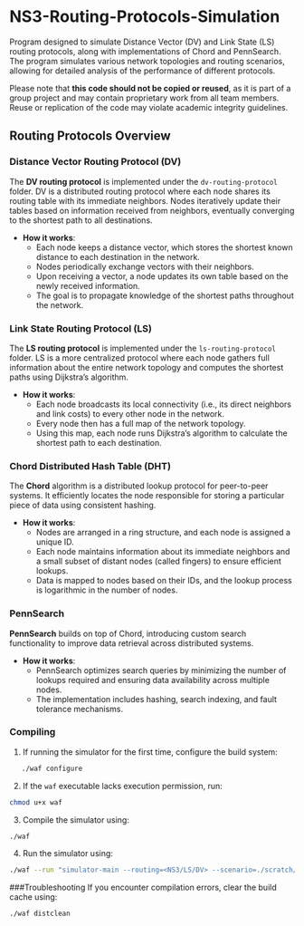 
# NS3-Routing-Protocols-Simulation
Program designed to simulate Distance Vector (DV) and Link State (LS) routing protocols, along with implementations of Chord and PennSearch. The program simulates various network topologies and routing scenarios, allowing for detailed analysis of the performance of different protocols.

Please note that **this code should not be copied or reused**, as it is part of a group project and may contain proprietary work from all team members. Reuse or replication of the code may violate academic integrity guidelines.

## Routing Protocols Overview

### Distance Vector Routing Protocol (DV)
The **DV routing protocol** is implemented under the `dv-routing-protocol` folder. DV is a distributed routing protocol where each node shares its routing table with its immediate neighbors. Nodes iteratively update their tables based on information received from neighbors, eventually converging to the shortest path to all destinations.

- **How it works**: 
  - Each node keeps a distance vector, which stores the shortest known distance to each destination in the network.
  - Nodes periodically exchange vectors with their neighbors.
  - Upon receiving a vector, a node updates its own table based on the newly received information.
  - The goal is to propagate knowledge of the shortest paths throughout the network.

### Link State Routing Protocol (LS)
The **LS routing protocol** is implemented under the `ls-routing-protocol` folder. LS is a more centralized protocol where each node gathers full information about the entire network topology and computes the shortest paths using Dijkstra’s algorithm.

- **How it works**:
  - Each node broadcasts its local connectivity (i.e., its direct neighbors and link costs) to every other node in the network.
  - Every node then has a full map of the network topology.
  - Using this map, each node runs Dijkstra’s algorithm to calculate the shortest path to each destination.

### Chord Distributed Hash Table (DHT)
The **Chord** algorithm is a distributed lookup protocol for peer-to-peer systems. It efficiently locates the node responsible for storing a particular piece of data using consistent hashing.

- **How it works**:
  - Nodes are arranged in a ring structure, and each node is assigned a unique ID.
  - Each node maintains information about its immediate neighbors and a small subset of distant nodes (called fingers) to ensure efficient lookups.
  - Data is mapped to nodes based on their IDs, and the lookup process is logarithmic in the number of nodes.

### PennSearch 
**PennSearch** builds on top of Chord, introducing custom search functionality to improve data retrieval across distributed systems.

- **How it works**:
  - PennSearch optimizes search queries by minimizing the number of lookups required and ensuring data availability across multiple nodes.
  - The implementation includes hashing, search indexing, and fault tolerance mechanisms.

### Compiling

1. If running the simulator for the first time, configure the build system:
```bash
   ./waf configure
```
2. If the `waf` executable lacks execution permission, run:
```bash
chmod u+x waf
```
3. Compile the simulator using:
```bash
./waf 
```
4. Run the simulator using:
```bash
./waf --run "simulator-main --routing=<NS3/LS/DV> --scenario=./scratch/scenarios/<SCENARIO_FILE_NAME>.sce --inet-topo=./scratch/topologies/<TOPOLOGY_FILE_NAME>.topo --project=<1/2>"
```

###Troubleshooting
If you encounter compilation errors, clear the build cache using:
```bash
./waf distclean
``` 
